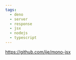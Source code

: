 ```yaml
---
tags:
  - deno
  - server
  - response
  - jsx
  - nodejs
  - typescript
---
```

https://github.com/ije/mono-jsx

